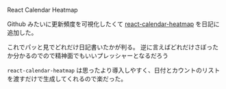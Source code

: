 React Calendar Heatmap

Github みたいに更新頻度を可視化したくて [react-calendar-heatmap](https://github.com/kevinsqi/react-calendar-heatmap) を日記に追加した。

これでパッと見でどれだけ日記書いたかが判る。
逆に言えばどれだけさぼったか分かるのでので精神面でもいいプレッシャーとなるだろう

`react-calendar-heatmap` は思ったより導入しやすく、日付とカウントのリストを渡すだけで生成してくれるので楽だった。
